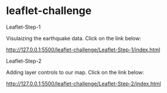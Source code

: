 # leaflet-challenge

Leaflet-Step-1

Visulaizing the earthquake data. Click on the link below:

http://127.0.0.1:5500/leaflet-challenge/Leaflet-Step-1/index.html

Leaflet-Step-2

Adding layer controls to our map. Click on the link below:

http://127.0.0.1:5500/leaflet-challenge/Leaflet-Step-2/index.html
